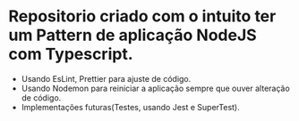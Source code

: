 # Repositorio criado com o intuito ter um Pattern de aplicação NodeJS com Typescript.

- Usando EsLint, Prettier para ajuste de código.
- Usando Nodemon para reiniciar a aplicação sempre que ouver alteração de código.
- Implementações futuras(Testes, usando Jest e SuperTest).
